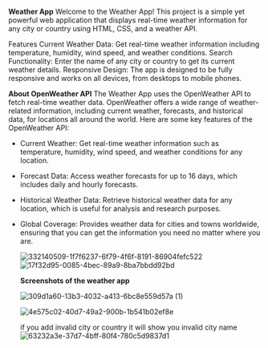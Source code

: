 **Weather App**
Welcome to the Weather App! This project is a simple yet powerful web application that displays real-time weather information for any city or country  using HTML, CSS, and a weather API.

Features
Current Weather Data: Get real-time weather information including temperature, humidity, wind speed, and weather conditions.
Search Functionality: Enter the name of any city or country  to get its current weather details.
Responsive Design: The app is designed to be fully responsive and works on all devices, from desktops to mobile phones.

**About OpenWeather API**
The Weather App uses the OpenWeather API to fetch real-time weather data. OpenWeather offers a wide range of weather-related information, including current weather, forecasts, and historical data, 
for locations all around the world. Here are some key features of the OpenWeather API:
* Current Weather: Get real-time weather information such as temperature, humidity, wind speed, and weather conditions for any location.
* Forecast Data: Access weather forecasts for up to 16 days, which includes daily and hourly forecasts.
* Historical Weather Data: Retrieve historical weather data for any location, which is useful for analysis and research purposes.
* Global Coverage: Provides weather data for cities and towns worldwide, ensuring that you can get the information you need no matter where you are.
  
  ![332140509-1f7f6237-6f79-4f6f-8191-86904fefc522](https://github.com/aggarwalkaki/weather-app/assets/143190918/83a89f58-4bdf-4c83-b8f2-a9fb2ad10fed)   ![17f32d95-0085-4bec-89a9-8ba7bbdd92bd](https://github.com/aggarwalkaki/weather-app/assets/143190918/d90ce6db-aa2b-4f91-8032-2238518de70d)

  **Screenshots of the weather app**

  ![309d1a60-13b3-4032-a413-6bc8e559d57a (1)](https://github.com/aggarwalkaki/weather-app/assets/143190918/c834b944-55cf-4991-8f2c-6b343541c0c9)

  ![4e575c02-40d7-49a2-900b-1b541b02ef8e](https://github.com/aggarwalkaki/weather-app/assets/143190918/3c42bb77-ef82-42c7-9966-ea3990977d32)

  if you add invalid city or country it will show you invalid city name
  ![63232a3e-37d7-4bff-80f4-780c5d9837d1](https://github.com/aggarwalkaki/weather-app/assets/143190918/913182e9-7af5-40f3-a90f-e8bce9800963)






